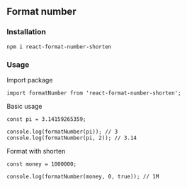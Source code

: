 ## Format number

### Installation
```
npm i react-format-number-shorten
```

### Usage

Import package
```
import formatNumber from 'react-format-number-shorten';
```

Basic usage
```
const pi = 3.14159265359;

console.log(formatNumber(pi)); // 3
console.log(formatNumber(pi, 2)); // 3.14
```

Format with shorten
```
const money = 1000000;

console.log(formatNumber(money, 0, true)); // 1M
```